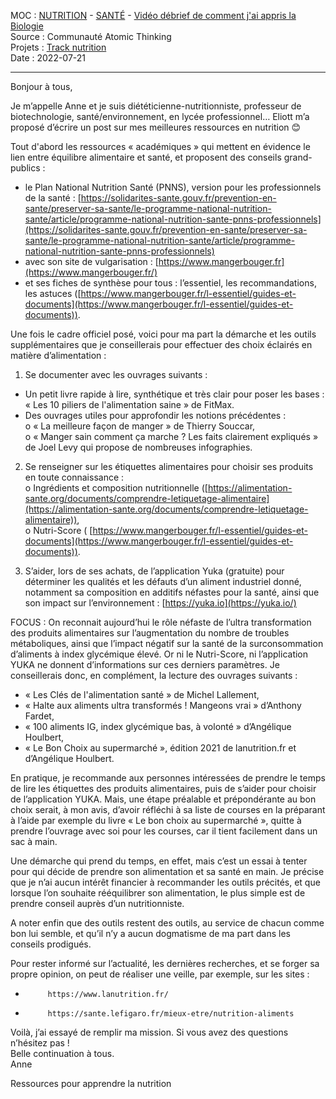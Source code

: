 MOC : [NUTRITION](https://notes.eliottmeunier.com/NUTRITION) - [SANTÉ](https://notes.eliottmeunier.com/3+GARDEN/Notes/SANT%C3%89) - [Vidéo débrief de comment j'ai appris la Biologie](https://notes.eliottmeunier.com/Vid%C3%A9o+d%C3%A9brief+de+comment+j'ai+appris+la+Biologie)  
Source : Communauté Atomic Thinking  
Projets : [Track nutrition](https://notes.eliottmeunier.com/Track+nutrition)  
Date : 2022-07-21

---

Bonjour à tous,

Je m’appelle Anne et je suis diététicienne-nutritionniste, professeur de biotechnologie, santé/environnement, en lycée professionnel… Eliott m’a proposé d’écrire un post sur mes meilleures ressources en nutrition 😊

Tout d'abord les ressources « académiques » qui mettent en évidence le lien entre équilibre alimentaire et santé, et proposent des conseils grand-publics :

- le Plan National Nutrition Santé (PNNS), version pour les professionnels de la santé : [https://solidarites-sante.gouv.fr/prevention-en-sante/preserver-sa-sante/le-programme-national-nutrition-sante/article/programme-national-nutrition-sante-pnns-professionnels](https://solidarites-sante.gouv.fr/prevention-en-sante/preserver-sa-sante/le-programme-national-nutrition-sante/article/programme-national-nutrition-sante-pnns-professionnels)
- avec son site de vulgarisation : [https://www.mangerbouger.fr](https://www.mangerbouger.fr/)
- et ses fiches de synthèse pour tous : l’essentiel, les recommandations, les astuces ([https://www.mangerbouger.fr/l-essentiel/guides-et-documents](https://www.mangerbouger.fr/l-essentiel/guides-et-documents)).

Une fois le cadre officiel posé, voici pour ma part la démarche et les outils supplémentaires que je conseillerais pour effectuer des choix éclairés en matière d’alimentation :

1. Se documenter avec les ouvrages suivants :

- Un petit livre rapide à lire, synthétique et très clair pour poser les bases : « Les 10 piliers de l'alimentation saine » de FitMax.
- Des ouvrages utiles pour approfondir les notions précédentes :  
    o « La meilleure façon de manger » de Thierry Souccar,  
    o « Manger sain comment ça marche ? Les faits clairement expliqués » de Joel Levy qui propose de nombreuses infographies.

2. Se renseigner sur les étiquettes alimentaires pour choisir ses produits en toute connaissance :  
    o Ingrédients et composition nutritionnelle ([https://alimentation-sante.org/documents/comprendre-letiquetage-alimentaire](https://alimentation-sante.org/documents/comprendre-letiquetage-alimentaire)),  
    o Nutri-Score ( [https://www.mangerbouger.fr/l-essentiel/guides-et-documents](https://www.mangerbouger.fr/l-essentiel/guides-et-documents)).
    
3. S’aider, lors de ses achats, de l’application Yuka (gratuite) pour déterminer les qualités et les défauts d’un aliment industriel donné, notamment sa composition en additifs néfastes pour la santé, ainsi que son impact sur l’environnement : [https://yuka.io](https://yuka.io/)
    

FOCUS : On reconnait aujourd’hui le rôle néfaste de l’ultra transformation des produits alimentaires sur l’augmentation du nombre de troubles métaboliques, ainsi que l’impact négatif sur la santé de la surconsommation d’aliments à index glycémique élevé. Or ni le Nutri-Score, ni l’application YUKA ne donnent d’informations sur ces derniers paramètres. Je conseillerais donc, en complément, la lecture des ouvrages suivants :

- « Les Clés de l'alimentation santé » de Michel Lallement,
- « Halte aux aliments ultra transformés ! Mangeons vrai » d’Anthony Fardet,
- « 100 aliments IG, index glycémique bas, à volonté » d’Angélique Houlbert,
- « Le Bon Choix au supermarché », édition 2021 de lanutrition.fr et d’Angélique Houlbert.

En pratique, je recommande aux personnes intéressées de prendre le temps de lire les étiquettes des produits alimentaires, puis de s’aider pour choisir de l’application YUKA. Mais, une étape préalable et prépondérante au bon choix serait, à mon avis, d’avoir réfléchi à sa liste de courses en la préparant à l’aide par exemple du livre « Le bon choix au supermarché », quitte à prendre l’ouvrage avec soi pour les courses, car il tient facilement dans un sac à main.

Une démarche qui prend du temps, en effet, mais c’est un essai à tenter pour qui décide de prendre son alimentation et sa santé en main. Je précise que je n’ai aucun intérêt financier à recommander les outils précités, et que lorsque l’on souhaite rééquilibrer son alimentation, le plus simple est de prendre conseil auprès d’un nutritionniste.

A noter enfin que des outils restent des outils, au service de chacun comme bon lui semble, et qu’il n’y a aucun dogmatisme de ma part dans les conseils prodigués.

Pour rester informé sur l’actualité, les dernières recherches, et se forger sa propre opinion, on peut de réaliser une veille, par exemple, sur les sites :

- ```
       https://www.lanutrition.fr/ 
    ```
    
- ```
       https://sante.lefigaro.fr/mieux-etre/nutrition-aliments 
    ```
    

Voilà, j’ai essayé de remplir ma mission. Si vous avez des questions n’hésitez pas !  
Belle continuation à tous.  
Anne

Ressources pour apprendre la nutrition